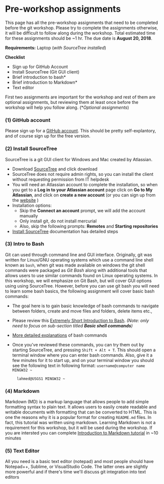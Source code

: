 # Pre-workshop assignments

This page has all the pre-workshop assignments that need to be completed before the git workshop. Please try to complete the assignments otherwise, it will be difficult to follow along during the workshop. Total estimated time for these assignments should be ~1 hr. The due date is **August 20, 2018**.

**Requirements:** Laptop (*with SourceTree installed*)

**Checklist**
+ Sign up for GitHub Account
+ Install SourceTree (Git GUI client)
+ Brief introduction to bash*
+ Brief introduction to Markdown*
+ Text editor

First two assignments are important for the workshop and rest of them are optional assignments, but reviewing them at least once before the workshop will help you follow along. (**Optional assignments*)

### **(1) GitHub account**
Please sign up for a [GitHub account](https://github.com/join?source=header-home). This should be pretty self-explantory, and of course sign up for the free version.

### **(2) Install SourceTree**
SourceTree is a git GUI client for Windows and Mac created by Atlassian.
* Download [SourceTree](https://www.sourcetreeapp.com/) and click download
* SourceTree does not require admin rights, so you can install the client without requesting permission from IT helpdesk
* You will need an Atlassian account to complete the installation, so when you get to a **Log in to your Atlassian account** page
click on **Go to My Atlassian**, and click on **create a new account** (or you can sign up from the [website](https://id.atlassian.com/signup?) )
* Installation options:
    * Skip the **Connect an account** prompt, we will add the account manually
    * Only install git, do not install mercurial
    * Also, skip the following prompts: **Remotes** and **Starting repositories**
* [Install SourceTree](https://confluence.atlassian.com/get-started-with-sourcetree/install-sourcetree-847359094.html) documentation has detailed steps

### **(3) Intro to Bash**
Git can used through command line and GUI interface. Originally, git was written for Linux/GNU operating systems which use a command line shell known as `bash`, when git was made available on windows the git shell commands were packaged as *Git Bash* along with additional tools that allows users to use similar commands found on Linux operating systems. In this workshop, we will emphasize on Git Bash, but will cover GUI options using using SourceTree. However, before you can use git bash you will need to learn some bash basics, the following assignment will cover basic bash commands:

* The goal here is to gain basic knowledge of bash commands to navigate between folders, create and move files and folders, delete items etc.,
* Please review this [Extremely Short Introduction to Bash](http://www.karlin.mff.cuni.cz/~hron/fenics-tutorial/bash/doc.html). *(Note: only need to focus on sub-section titled **Basic shell commands**)*
* [More detailed explanations](https://www.guru99.com/must-know-linux-commands.html) of bash commands
* Once you've reviewed these commands, you can try them out by starting SourceTree, and pressing `Shift + Alt + T`. This should open a terminal window where you can enter bash commands. Also, give it a few minutes for it to start up, and on your terminal window you should see the following text in following format:  `username@computer name MINGW32 ~`

        lahmed@USGS1 MINGW32 ~

### **(4) Markdown**
Markdown (MD) is a markup language that allows people to add simple formatting syntax to plain text. It allows users to easily create readable and writable documents with formatting that can be converted to HTML. This is one the reasons why it is a popular format for creating `README.md` files. In fact, this tutorial was written using markdown. Learning Markdown is not a requirement for this workshop, but it will be used during the workshop. If you are intersted you can complete [Introduction to Markdown tutorial](https://www.markdowntutorial.com/) in ~10 minutes


### **(5) Text Editor**
All you need is a basic text editor (notepad) and most people should have Notepad++, Sublime, or VisualStudio Code. The latter ones are slightly more powerful and if there's time we'll discuss git integration into text editors